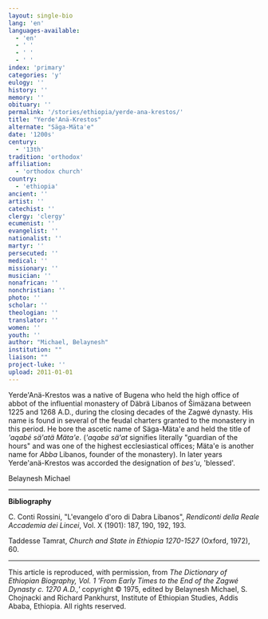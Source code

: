 ```yaml
---
layout: single-bio
lang: 'en'
languages-available:
  - 'en'
  - ' '
  - ' '
  - ' '
index: 'primary'
categories: 'y'
eulogy: ''
history: ''
memory: ''
obituary: ''
permalink: '/stories/ethiopia/yerde-ana-krestos/'
title: "Yerde'Anä-Krestos"
alternate: "Säga-Mäta'e"
date: '1200s'
century:
  - '13th'
tradition: 'orthodox'
affiliation:
  - 'orthodox church'
country:
  - 'ethiopia'
ancient: ''
artist: ''
catechist: ''
clergy: 'clergy'
ecumenist: ''
evangelist: ''
nationalist: ''
martyr: ''
persecuted: ''
medical: ''
missionary: ''
musician: ''
nonafrican: ''
nonchristian: ''
photo: ''
scholar: ''
theologian: ''
translator: ''
women: ''
youth: ''
author: "Michael, Belaynesh"
institution: ""
liaison: ""
project-luke: ''
upload: 2011-01-01
---
```




Yerde'An&auml;-Krestos was a native of Bugena who held the high office of abbot of the influential monastery of Däbrä Libanos of Šimäzana between 1225 and 1268 A.D., during the closing decades of the Zagwé dynasty. His name is found in several of the feudal charters granted to the monastery in this period. He bore the ascetic name of Säga-Mäta'e and held the title of *'aqabé sä'atä Mäta'e*. (*'aqabe sä'at* signifies literally "guardian of the hours" and was one of the highest ecclesiastical offices; Mäta'e is another name for *Abba* Libanos, founder of the monastery). In later years Yerde'anä-Krestos was accorded the designation of *bes'u*, 'blessed'.

Belaynesh Michael

---

**Bibliography**

C. Conti Rossini, "L'evangelo d'oro di Dabra Libanos", *Rendiconti della Reale Accademia dei Lincei*, Vol. X (1901): 187, 190, 192, 193.

Taddesse Tamrat, *Church and State in Ethiopia 1270-1527* (Oxford, 1972), 60.

---

This article is reproduced, with permission, from *The Dictionary of Ethiopian Biography, Vol. 1 'From Early Times to the End of the Zagwé Dynasty c. 1270 A.D.,'* copyright &copy; 1975, edited by Belaynesh Michael, S. Chojnacki and Richard Pankhurst, Institute of Ethiopian Studies, Addis Ababa, Ethiopia.  All rights reserved.
